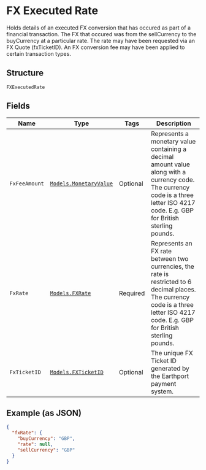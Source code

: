 
# FX Executed Rate

Holds details of an executed FX conversion that has occured as part of a financial transaction. The FX that occured was from the sellCurrency to the buyCurrency at a particular rate. The rate may have been requested via an FX Quote (fxTicketID). An FX conversion fee may have been applied to certain transaction types.

## Structure

`FXExecutedRate`

## Fields

| Name | Type | Tags | Description |
|  --- | --- | --- | --- |
| `FxFeeAmount` | [`Models.MonetaryValue`](../../doc/models/monetary-value.md) | Optional | Represents a monetary value containing a decimal amount value along with a currency code. The currency code is a three letter ISO 4217 code. E.g. GBP for British sterling pounds. |
| `FxRate` | [`Models.FXRate`](../../doc/models/fx-rate.md) | Required | Represents an FX rate between two currencies, the rate is restricted to 6 decimal places. The currency code is a three letter ISO 4217 code. E.g. GBP for British sterling pounds. |
| `FxTicketID` | [`Models.FXTicketID`](../../doc/models/fx-ticket-id.md) | Optional | The unique FX Ticket ID generated by the Earthport payment system. |

## Example (as JSON)

```json
{
  "fxRate": {
    "buyCurrency": "GBP",
    "rate": null,
    "sellCurrency": "GBP"
  }
}
```

